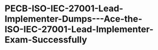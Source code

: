 # PECB-ISO-IEC-27001-Lead-Implementer-Dumps---Ace-the-ISO-IEC-27001-Lead-Implementer-Exam-Successfully